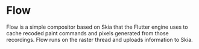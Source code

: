 Flow
====

Flow is a simple compositor based on Skia that the Flutter engine uses to cache
recoded paint commands and pixels generated from those recordings. Flow runs on
the raster thread and uploads information to Skia.

